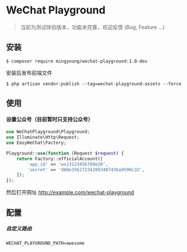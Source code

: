 # WeChat Playground

> 当前为测试体验版本，功能未完善，欢迎反馈 (Bug, Feature ...)

## 安装

```shell
$ composer require mingyoung/wechat-playground:1.0-dev
```

安装后发布前端文件

```shell
$ php artisan vendor:publish --tag=wechat-playground-assets --force
```

## 使用

#### 设置公众号（目前暂时只支持公众号）

```php
use WeChatPlayground\Playground;
use Illuminate\Http\Request;
use EasyWeChat\Factory;

Playground::use(function (Request $request) {
    return Factory::officialAccount([
        'app_id' => 'wx13123456789e20',
        'secret' => 'd88e35627234289348743ba9590c32',
    ]);
});
```

然后打开网址 http://example.com/wechat-playground

## 配置

##### 自定义路由

```
WECHAT_PLAYGROUND_PATH=awesome
```
